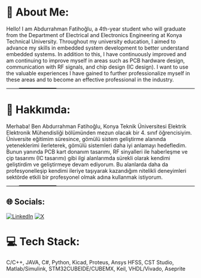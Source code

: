 # 💫 About Me:

Hello! I am Abdurrahman Fatihoğlu, a 4th-year student who will graduate from the Department of Electrical and Electronics Engineering at Konya Technical University. Throughout my university education, I aimed to advance my skills in embedded system development to better understand embedded systems. In addition to this, I have continuously improved and am continuing to improve myself in areas such as PCB hardware design, communication with RF signals, and chip design (IC design). I want to use the valuable experiences I have gained to further professionalize myself in these areas and to become an effective professional in the industry.

<div style="overflow:hidden;">
  <div style="width:100%;border-bottom:1px solid #000;height:1px;position:relative;">
    <div style="background:#000;width:100px;height:1px;position:absolute;left:0;top:0;animation: move 2s linear infinite;"></div>
    <style>
      @keyframes move {
        from {left:0;}
        to {left:100%;}
      }
    </style>
  </div>
</div>

# 💫 Hakkımda:

Merhaba! Ben Abdurrahman Fatihoğlu, Konya Teknik Üniversitesi Elektrik Elektronik Mühendisliği bölümünden mezun olacak bir 4. sınıf öğrencisiyim. Üniversite eğitimim süresince, gömülü sistem geliştirme alanında yeteneklerimi ilerleterek, gömülü sistemleri daha iyi anlamayı hedefledim. Bunun yanında PCB kart donanım tasarımı, RF sinyalleri ile haberleşme ve çip tasarımı (IC tasarımı) gibi ilgi alanlarımda sürekli olarak kendimi geliştirdim ve geliştirmeye devam ediyorum. Bu alanlarda daha da profesyonelleşip kendimi ileriye taşıyarak kazandığım nitelikli deneyimleri sektörde etkili bir profesyonel olmak adına kullanmak istiyorum.

<div style="overflow:hidden;">
  <div style="width:100%;border-bottom:1px solid #000;height:1px;position:relative;">
    <div style="background:#000;width:100px;height:1px;position:absolute;left:0;top:0;animation: move 2s linear infinite;"></div>
    <style>
      @keyframes move {
        from {left:0;}
        to {left:100%;}
      }
    </style>
  </div>
</div>

## 🌐 Socials:

[![LinkedIn](https://img.shields.io/badge/LinkedIn-%230077B5.svg?logo=linkedin&logoColor=white)](https://www.linkedin.com/in/abdurrahman-fatiho%C4%9Flu-56820a235/) [![X](https://img.shields.io/badge/X-black.svg?logo=X&logoColor=white)](https://x.com/fthgl_) 

# 💻 Tech Stack:

C/C++, JAVA, C#, Python, Kicad, Proteus, Ansys HFSS, CST Studio, Matlab/Simulink, STM32CUBEIDE/CUBEMX, Keil, VHDL/Vivado, Aseprite

